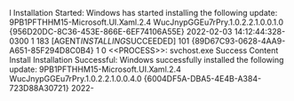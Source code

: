 l 	 I n s t a l l a t i o n   S t a r t e d :   W i n d o w s   h a s   s t a r t e d   i n s t a l l i n g   t h e   f o l l o w i n g   u p d a t e :   9 P B 1 P F T H H M 1 5 - M i c r o s o f t . U I . X a m l . 2 . 4 	 W u c J n y p G G E u 7 r P r y . 1 . 0 . 2 . 2 . 1 . 0 . 0 . 1 . 0  
 { 9 5 6 D 2 0 D C - 8 C 3 6 - 4 5 3 E - 8 6 6 E - 6 E F 7 4 1 0 6 A 5 5 E } 	 2 0 2 2 - 0 2 - 0 3   1 4 : 1 2 : 4 4 : 3 2 8 - 0 3 0 0 	 1 	 1 8 3   [ A G E N T _ I N S T A L L I N G _ S U C C E E D E D ] 	 1 0 1 	 { 8 9 D 6 7 C 9 3 - 0 6 2 8 - 4 A A 9 - A 6 5 1 - 8 5 F 2 9 4 D 8 C 0 B 4 } 	 1 	 0 	 < < P R O C E S S > > :   s v c h o s t . e x e 	 S u c c e s s 	 C o n t e n t   I n s t a l l 	 I n s t a l l a t i o n   S u c c e s s f u l :   W i n d o w s   s u c c e s s f u l l y   i n s t a l l e d   t h e   f o l l o w i n g   u p d a t e :   9 P B 1 P F T H H M 1 5 - M i c r o s o f t . U I . X a m l . 2 . 4 	 W u c J n y p G G E u 7 r P r y . 1 . 0 . 2 . 2 . 1 . 0 . 0 . 4 . 0  
 { 6 0 0 4 D F 5 A - D B A 5 - 4 E 4 B - A 3 8 4 - 7 2 3 D 8 8 A 3 0 7 2 1 } 	 2 0 2 2 -